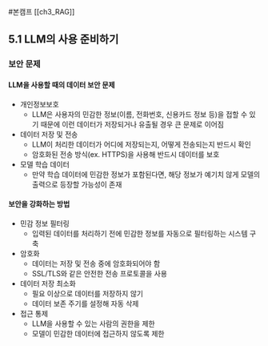 #본캠프 [[ch3_RAG]]

## 5.1 LLM의 사용 준비하기
### 보안 문제
#### LLM을 사용할 때의 데이터 보안 문제
- 개인정보보호
	- LLM은 사용자의 민감한 정보(이름, 전화번호, 신용카드 정보 등)을 접할 수 있기 때문에 이런 데이터가 저장되거나 유출될 경우 큰 문제로 이어짐
- 데이터 저장 및 전송
	- LLM이 처리한 데이터가 어디에 저장되는지, 어떻게 전송되는지 반드시 확인
	- 암호화된 전송 방식(ex. HTTPS)을 사용해 반드시 데이터를 보호
- 모델 학습 데이터
	- 만약 학습 데이터에 민감한 정보가 포함된다면, 해당 정보가 예기치 않게 모델의 출력으로 등장할 가능성이 존재

#### 보안을 강화하는 방법
- 민감 정보 필터링
	- 입력된 데이터를 처리하기 전에 민감한 정보를 자동으로 필터링하는 시스템 구축
- 암호화
	- 데이터는 저장 및 전송 중에 암호화되어야 함
	- SSL/TLS와 같은 안전한 전송 프로토콜을 사용
- 데이터 저장 최소화
	- 필요 이상으로 데이터를 저장하지 않기
	- 데이터 보존 주기를 설정해 자동 삭제 
- 접근 통제
	- LLM을 사용할 수 있는 사람의 권한을 제한
	- 모델이 민감한 데이터에 접근하지 않도록 제한

